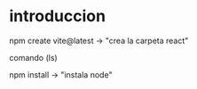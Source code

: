 # introduccion
npm create vite@latest  -> "crea la carpeta react"

comando (ls)

npm install -> "instala node"
